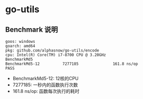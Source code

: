 # go-utils

## Benchmark 说明
```
goos: windows
goarch: amd64
pkg: github.com/alphasnow/go-utils/encode
cpu: Intel(R) Core(TM) i7-8700 CPU @ 3.20GHz
BenchmarkMd5
BenchmarkMd5-12          7277185               161.8 ns/op
PASS
```
- BenchmarkMd5-12: 12核的CPU
- 7277185: 一秒内的函数执行次数
- 161.8 ns/op: 函数每次执行的耗时